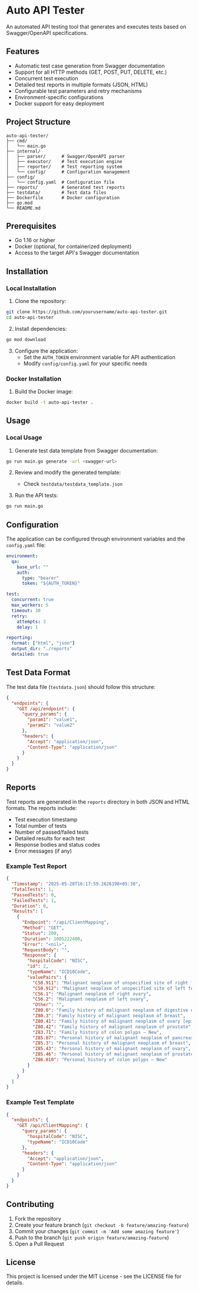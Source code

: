 # Auto API Tester

An automated API testing tool that generates and executes tests based on Swagger/OpenAPI specifications.

## Features

- Automatic test case generation from Swagger documentation
- Support for all HTTP methods (GET, POST, PUT, DELETE, etc.)
- Concurrent test execution
- Detailed test reports in multiple formats (JSON, HTML)
- Configurable test parameters and retry mechanisms
- Environment-specific configurations
- Docker support for easy deployment

## Project Structure

```
auto-api-tester/
├── cmd/
│   └── main.go
├── internal/
│   ├── parser/      # Swagger/OpenAPI parser
│   ├── executor/    # Test execution engine
│   ├── reporter/    # Test reporting system
│   └── config/      # Configuration management
├── config/
│   └── config.yaml  # Configuration file
├── reports/         # Generated test reports
├── testdata/        # Test data files
├── Dockerfile       # Docker configuration
├── go.mod
└── README.md
```

## Prerequisites

- Go 1.16 or higher
- Docker (optional, for containerized deployment)
- Access to the target API's Swagger documentation

## Installation

### Local Installation

1. Clone the repository:
```bash
git clone https://github.com/yourusername/auto-api-tester.git
cd auto-api-tester
```

2. Install dependencies:
```bash
go mod download
```

3. Configure the application:
   - Set the `AUTH_TOKEN` environment variable for API authentication
   - Modify `config/config.yaml` for your specific needs

### Docker Installation

1. Build the Docker image:
```bash
docker build -t auto-api-tester .
```

## Usage

### Local Usage

1. Generate test data template from Swagger documentation:
```bash
go run main.go generate -url <swagger-url>
```

2. Review and modify the generated template:
   - Check `testdata/testdata_template.json`

3. Run the API tests:
```bash
go run main.go
```

## Configuration

The application can be configured through environment variables and the `config.yaml` file:

```yaml
environment:
  qa:
    base_url: ""
    auth:
      type: "bearer"
      token: "${AUTH_TOKEN}"

test:
  concurrent: true
  max_workers: 5
  timeout: 30
  retry:
    attempts: 3
    delay: 1

reporting:
  format: ["html", "json"]
  output_dir: "./reports"
  detailed: true
```

## Test Data Format

The test data file (`testdata.json`) should follow this structure:

```json
{
  "endpoints": {
    "GET /api/endpoint": {
      "query_params": {
        "param1": "value1",
        "param2": "value2"
      },
      "headers": {
        "Accept": "application/json",
        "Content-Type": "application/json"
      }
    }
  }
}
```

## Reports

Test reports are generated in the `reports` directory in both JSON and HTML formats. The reports include:
- Test execution timestamp
- Total number of tests
- Number of passed/failed tests
- Detailed results for each test
- Response bodies and status codes
- Error messages (if any)

### Example Test Report

```json
{
  "Timestamp": "2025-05-28T16:17:59.2626198+05:30",
  "TotalTests": 1,
  "PassedTests": 0,
  "FailedTests": 1,
  "Duration": 0,
  "Results": [
    {
      "Endpoint": "/api/ClientMapping",
      "Method": "GET",
      "Status": 200,
      "Duration": 1005222400,
      "Error": "<nil>",
      "RequestBody": "",
      "Response": {
        "hospitalCode": "NISC",
        "id": 2,
        "typeName": "ICD10Code",
        "valuePairs": {
          "C50.911": "Malignant neoplasm of unspecified site of right female breast",
          "C50.912": "Malignant neoplasm of unspecified site of left female breast",
          "C56.1": "Malignant neoplasm of right ovary",
          "C56.2": "Malignant neoplasm of left ovary",
          "Other": "",
          "Z80.0": "Family history of malignant neoplasm of digestive organs [pancreas]",
          "Z80.3": "Family history of malignant neoplasm of breast",
          "Z80.41": "Family history of malignant neoplasm of ovary [epithelial]",
          "Z80.42": "Family history of malignant neoplasm of prostate",
          "Z83.71": "Family history of colon polyps — New",
          "Z85.07": "Personal history of malignant neoplasm of pancreas",
          "Z85.3": "Personal history of malignant neoplasm of breast",
          "Z85.43": "Personal history of malignant neoplasm of ovary",
          "Z85.46": "Personal history of malignant neoplasm of prostate",
          "Z86.010": "Personal history of colon polyps — New"
        }
      }
    }
  ]
}
```

### Example Test Template

```json
{
  "endpoints": {
    "GET /api/ClientMapping": {
      "query_params": {
        "hospitalCode": "NISC",
        "typeName": "ICD10Code"
      },
      "headers": {
        "Accept": "application/json",
        "Content-Type": "application/json"
      }
    }
  }
}
```

## Contributing

1. Fork the repository
2. Create your feature branch (`git checkout -b feature/amazing-feature`)
3. Commit your changes (`git commit -m 'Add some amazing feature'`)
4. Push to the branch (`git push origin feature/amazing-feature`)
5. Open a Pull Request

## License

This project is licensed under the MIT License - see the LICENSE file for details. 